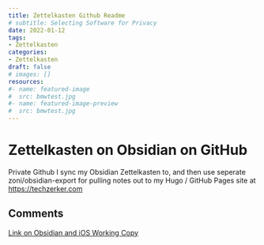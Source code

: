 ```yaml
---
title: Zettelkasten Github Readme
# subtitle: Selecting Software for Privacy
date: 2022-01-12
tags: 
- Zettelkasten
categories:
- Zettelkasten
draft: false
# images: []
resources:
#- name: featured-image
#  src: bmwtest.jpg
#- name: featured-image-preview
#  src: bmwtest.jpg
---
```



# Zettelkasten on Obsidian on GitHub

Private Github I sync my Obsidian Zettelkasten to, and then use seperate zoni/obsidian-export for pulling notes out to my Hugo / GitHub Pages site at https://techzerker.com

## Comments

[Link on Obsidian and iOS Working Copy](https://ryan.himmelwright.net/post/obsidian-ios-setup/)
